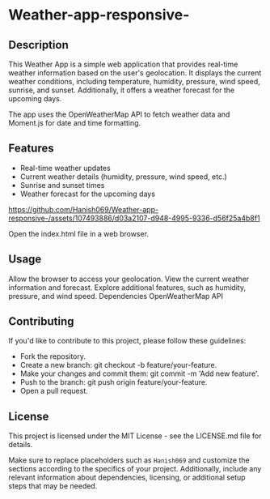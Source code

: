 # Weather-app-responsive-

## Description

This Weather App is a simple web application that provides real-time weather information based on the user's geolocation. It displays the current weather conditions, including temperature, humidity, pressure, wind speed, sunrise, and sunset. Additionally, it offers a weather forecast for the upcoming days.

The app uses the OpenWeatherMap API to fetch weather data and Moment.js for date and time formatting.

## Features

- Real-time weather updates
- Current weather details (humidity, pressure, wind speed, etc.)
- Sunrise and sunset times
- Weather forecast for the upcoming days



https://github.com/Hanish069/Weather-app-responsive-/assets/107493886/d03a2107-d948-4995-9336-d56f25a4b8f1


Open the index.html file in a web browser.
## Usage
Allow the browser to access your geolocation.
View the current weather information and forecast.
Explore additional features, such as humidity, pressure, and wind speed.
Dependencies
OpenWeatherMap API

## Contributing
If you'd like to contribute to this project, please follow these guidelines:

- Fork the repository.
- Create a new branch: git checkout -b feature/your-feature.
- Make your changes and commit them: git commit -m 'Add new feature'.
- Push to the branch: git push origin feature/your-feature.
- Open a pull request.

## License
This project is licensed under the MIT License - see the LICENSE.md file for details.

Make sure to replace placeholders such as `Hanish069` and customize the sections according to the specifics of your project. Additionally, include any relevant information about dependencies, licensing, or additional setup steps that may be needed.

